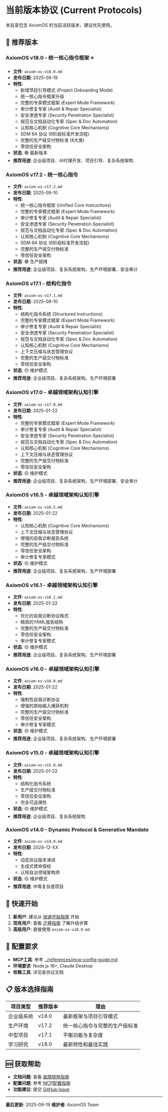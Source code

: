 # 当前版本协议 (Current Protocols)

本目录包含 AxiomOS 的当前活跃版本，建议优先使用。

## 🚀 推荐版本

### AxiomOS v18.0 - 统一核心指令框架 ⭐
- **文件**: `axiom-os-v18.0.md`
- **发布日期**: 2025-09-19
- **特性**:
  - 新增项目引导模式 (Project Onboarding Mode)
  - 统一核心指令框架升级
  - 完整的专家模式框架 (Expert Mode Framework)
  - 审计修复专家 (Audit & Repair Specialist)
  - 安全渗透专家 (Security Penetration Specialist)
  - 规范与文档自动化专家 (Spec & Doc Automation)
  - 认知核心机制 (Cognitive Core Mechanisms)
  - SDM 6A 协议 (6阶段标准开发流程)
  - 完整的生产级交付物标准 (8大类)
  - 零信任安全架构
- **状态**: 🟢 最新版本
- **推荐用途**: 企业级项目、AI代理开发、项目引导、复杂系统架构

### AxiomOS v17.2 - 统一核心指令
- **文件**: `axiom-os-v17.2.md`
- **发布日期**: 2025-09-10
- **特性**:
  - 统一核心指令框架 (Unified Core Instructions)
  - 完整的专家模式框架 (Expert Mode Framework)
  - 审计修复专家 (Audit & Repair Specialist)
  - 安全渗透专家 (Security Penetration Specialist)
  - 规范与文档自动化专家 (Spec & Doc Automation)
  - 认知核心机制 (Cognitive Core Mechanisms)
  - SDM 6A 协议 (6阶段标准开发流程)
  - 完整的生产级交付物标准
  - 零信任安全架构
- **状态**: 🟢 生产就绪
- **推荐用途**: 企业级项目、复杂系统架构、生产环境部署、安全审计

### AxiomOS v17.1 - 结构化指令
- **文件**: `axiom-os-v17.1.md`
- **发布日期**: 2025-09-10
- **特性**:
  - 结构化指令系统 (Structured Instructions)
  - 完整的专家模式框架 (Expert Mode Framework)
  - 审计修复专家 (Audit & Repair Specialist)
  - 安全渗透专家 (Security Penetration Specialist)
  - 规范与文档自动化专家 (Spec & Doc Automation)
  - 认知核心机制 (Cognitive Core Mechanisms)
  - 上下文压缩与状态管理协议
  - 完整的生产级交付物标准
  - 零信任安全架构
- **状态**: 🟡 维护模式
- **推荐用途**: 企业级项目、复杂系统架构、生产环境部署

### AxiomOS v17.0 - 卓越领域架构认知引擎
- **文件**: `axiom-os-v17.0.md`
- **发布日期**: 2025-01-22
- **特性**:
  - 完整的专家模式框架 (Expert Mode Framework)
  - 审计修复专家 (Audit & Repair Specialist)
  - 安全渗透专家 (Security Penetration Specialist)
  - 规范与文档自动化专家 (Spec & Doc Automation)
  - 认知核心机制 (Cognitive Core Mechanisms)
  - 上下文压缩与状态管理协议
  - 完整的生产级交付物标准
  - 零信任安全架构
- **状态**: 🟡 维护模式
- **推荐用途**: 企业级项目、复杂系统架构、生产环境部署、安全审计

### AxiomOS v16.5 - 卓越领域架构认知引擎
- **文件**: `axiom-os-v16.5.md`
- **发布日期**: 2025-01-22
- **特性**:
  - 认知核心机制 (Cognitive Core Mechanisms)
  - 上下文压缩与状态管理协议
  - 增强的自我诊断报告系统
  - 完整的生产级交付物标准
  - 零信任安全架构
  - 审计修复专家模式
- **状态**: 🟡 维护模式
- **推荐用途**: 企业级项目、复杂系统架构、生产环境部署

### AxiomOS v16.1 - 卓越领域架构认知引擎
- **文件**: `axiom-os-v16.1.md`
- **发布日期**: 2025-01-22
- **特性**:
  - 优化的自我诊断协议格式
  - 精简的YAML报告结构
  - 完整的生产级交付物标准
  - 零信任安全架构
  - 审计修复专家模式
- **状态**: 🟡 维护模式
- **推荐用途**: 企业级项目、复杂系统架构、生产环境部署

### AxiomOS v16.0 - 卓越领域架构认知引擎
- **文件**: `axiom-os-v16.0.md`
- **发布日期**: 2025-01-22
- **特性**:
  - 强制性自我诊断协议
  - 增强的原始输入捕获机制
  - 完整的生产级交付物标准
  - 零信任安全架构
  - 审计修复专家模式
- **状态**: 🟡 维护模式
- **推荐用途**: 企业级项目、复杂系统架构、生产环境部署

### AxiomOS v15.0 - 卓越领域架构认知引擎
- **文件**: `axiom-os-v15.0.md`
- **发布日期**: 2025-01-22
- **特性**:
  - 结构化指令系统
  - 生产级交付物标准
  - 零信任安全架构
  - 完全可追溯性
- **状态**: 🟡 维护模式
- **推荐用途**: 企业级项目、复杂系统架构

### AxiomOS v14.0 - Dynamic Protocol & Generative Mandate
- **文件**: `axiom-os-v14.0.md`
- **发布日期**: 2024-12-XX
- **特性**:
  - 动态协议版本演进
  - 生成式使命授权
  - 认知自治领域架构师
- **状态**: 🟡 维护模式
- **推荐用途**: 中等复杂度项目

## 📖 快速开始

1. **新用户**: 建议从 [快速开始指南](quick-start.md) 开始
2. **现有用户**: 查看 [迁移指南](migration-guide.md) 了解升级步骤
3. **高级用户**: 直接使用 `axiom-os-v18.0.md`

## 🔧 配置要求

- **MCP工具**: 参考 [../references/mcp-config-guide.md](../references/mcp-config-guide.md)
- **环境要求**: Node.js 18+, Claude Desktop
- **依赖工具**: 详见各协议文档

## 📋 版本选择指南

| 项目类型 | 推荐版本 | 理由 |
|---------|---------|------|
| 企业级系统 | v18.0 | 最新框架与项目引导模式 |
| 生产环境 | v17.2 | 统一核心指令与完整的生产级标准 |
| 中型项目 | v17.1 | 平衡功能与复杂度 |
| 学习研究 | v18.0 | 最新特性和最佳实践 |

## 🆘 获取帮助

- **文档问题**: 查看 [故障排除指南](../troubleshooting/)
- **配置问题**: 参考 [MCP配置指南](../references/mcp-config-guide.md)
- **功能建议**: 提交 [GitHub Issue](https://github.com/IIXINGCHEN/prompt/issues)

---

**最后更新**: 2025-09-19
**维护者**: AxiomOS Team